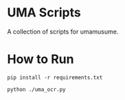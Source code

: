 # UMA Scripts

A collection of scripts for umamusume.

# How to Run
```
pip install -r requirements.txt

python ./uma_ocr.py
```